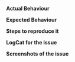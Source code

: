 **Actual Behaviour**

<!--Please state here what is currently happening.-->

**Expected Behaviour**

<!--State here what the feature should enable the user to do.-->

**Steps to reproduce it**

<!--Add steps to reproduce bugs or add information on the place where the feature should be implemented. Add links to a sample deployment or code.-->

**LogCat for the issue**

<!--Provide logs for the crash here-->

**Screenshots of the issue**

<!--Where-ever possible attach a screenshot of the issue.-->

<!--##### Please check the applicable fields -

- [ ] I ensure that this issue is not a duplicate of any current open issues(s).
- [ ] Assign this issue to me (I want to work on this).
- [ ] I will send my PR only after I'm assigned to this issue by any maintainer.
- [ ] I understand that I will be unassigned from this issue if I fail to send a PR for this within a week.-->
